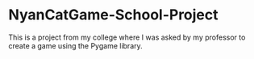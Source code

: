 # NyanCatGame-School-Project
This is a project from my college where I was asked by my professor to create a game using the Pygame library.
